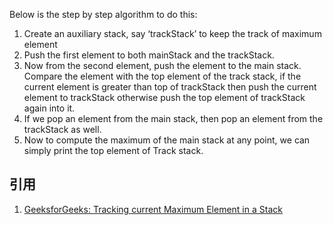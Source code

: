 Below is the step by step algorithm to do this:

1. Create an auxiliary stack, say ‘trackStack’ to keep the track of maximum element
1. Push the first element to both mainStack and the trackStack.
1. Now from the second element, push the element to the main stack. Compare the element with the top element of the track stack, if the current element is greater than top of trackStack then push the current element to trackStack otherwise push the top element of trackStack again into it.
1. If we pop an element from the main stack, then pop an element from the trackStack as well.
1. Now to compute the maximum of the main stack at any point, we can simply print the top element of Track stack.

## 引用

1. [GeeksforGeeks: Tracking current Maximum Element in a Stack](https://www.geeksforgeeks.org/tracking-current-maximum-element-in-a-stack/)